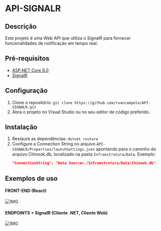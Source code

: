 # API-SIGNALR

## Descrição
Este projeto é uma Web API que utiliza o SignalR para fornecer funcionalidades de notificação em tempo real.

## Pré-requisitos
- [ASP.NET Core 8.0](https://dotnet.microsoft.com/download)
- [SignalR](https://docs.microsoft.com/en-us/aspnet/core/signalr/get-started)

## Configuração
1. Clone o repositório: `git clone https://github.com/ruancampelo/API-SIGNALR.git`
2. Abra o projeto no Visual Studio ou no seu editor de código preferido.

## Instalação
1. Restaure as dependências: `dotnet restore`
2. Configure a Connection String no arquivo `API-SIGNALR/Properties/launchSettings.json` apontando para o caminho do arquivo Chinook.db, localizado na pasta `Infraestrutura/Data`.
   Exemplo:
   ```json
   "ConnectionString": "Data Source=./Infraestrutura/Data/Chinook.db"

## Exemplos de uso
#### FRONT-END (React)
![IMG](https://i.imgur.com/chRfOK1.gif)
#### ENDPOINTS + SignalR (Cliente .NET, Cliente Web)
![IMG](https://i.imgur.com/ImJeA6k.png)



